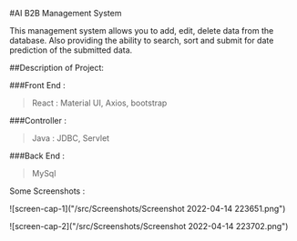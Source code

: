 #AI B2B Management System

This management system allows you to add, edit, delete data from the database. Also providing the ability to search, sort and submit for date prediction of the submitted data.

##Description of Project:

###Front End : 
> React : Material UI, Axios, bootstrap

###Controller :
> Java : JDBC, Servlet

###Back End :
> MySql 

Some Screenshots :

![screen-cap-1]("/src/Screenshots/Screenshot 2022-04-14 223651.png")

![screen-cap-2]("/src/Screenshots/Screenshot 2022-04-14 223702.png")

